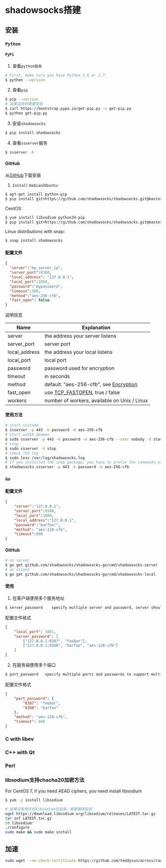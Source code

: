 # shadowsocks搭建

## 安装

### `Python`

#### `PyPi`
1. 查看`python版本`
```bash
# First, make sure you have Python 2.6 or 2.7.
$ python --version
```
2. 查看`pip`
```bash
$ pip --version
# 如果没用则需要安装
$ curl https://bootstrap.pypa.io/get-pip.py -o get-pip.py
$ python get-pip.py 
```
3. 安装`shadowsocks`
```bash
$ pip install shadowsocks
```
4. 查看`ssserver`服务
```bash
$ ssserver -h
```

#### GitHub
从[GitHub](https://github.com/shadowsocks/shadowsocks)下载安装
1. `Install`
`Debian`/`Ubuntu`:
```bash
$ apt-get install python-pip
$ pip install git+https://github.com/shadowsocks/shadowsocks.git@master
```
CentOS:
```bash
$ yum install libsodium python34-pip
$ pip install git+https://github.com/shadowsocks/shadowsocks.git@master
```
Linux distributions with snap:
```bash
$ snap install shadowsocks
```
#### 配置文件
```json
{
  "server":"my_server_ip",
  "server_port":8388,
  "local_address": "127.0.0.1",
  "local_port":1080,
  "password":"mypassword",
  "timeout":300,
  "method":"aes-256-cfb",
  "fast_open": false
}
```

说明信息

Name | Explanation
-----|------------
server | the address your server listens
server_port | server port
local_address | the address your local listens
local_port | local port
password | password used for encryption
timeout | in seconds
method | default: "aes-256-cfb", see [Encryption](https://github.com/shadowsocks/shadowsocks/wiki/Encryption)
fast_open | use [TCP_FASTOPEN](https://github.com/shadowsocks/shadowsocks/wiki/TCP-Fast-Open), true / false
workers | number of workers, available on Unix / Linux

#### 使用方法
```bash
# start custome
$ ssserver -p 443 -k password -m aes-256-cfb
# start width deamon
$ sudo ssserver -p 443 -k password -m aes-256-cfb --user nobody -d start
# stop
$ sudo ssserver -d stop
# check the log
$ sudo less /var/log/shadowsocks.log
# If you installed the snap package, you have to prefix the commands with shadowsocks., like this:
$ shadowsocks.ssserver -p 443 -k password -m aes-256-cfb
```

### `Go`
#### 配置文件
```json
{
    "server":"127.0.0.1",
    "server_port":8388,
    "local_port":1080,
    "local_address":"127.0.0.1",
    "password":"barfoo!",
    "method": "aes-128-cfb",
    "timeout":600
}
```
#### GitHub
```bash
# on server
$ go get github.com/shadowsocks/shadowsocks-go/cmd/shadowsocks-server
# on client
$ go get github.com/shadowsocks/shadowsocks-go/cmd/shadowsocks-local
```
#### 使用
1. 在客户端使用多个服务地址
```bash
$ server_password    specify multiple server and password, server should be in the form of host:port
```
配置文件格式
```json
{
	"local_port": 1081,
	"server_password": [
		["127.0.0.1:8387", "foobar"],
		["127.0.0.1:8388", "barfoo", "aes-128-cfb"]
	]
}
```
2. 在服务端使用多个端口
```bash
$ port_password   specify multiple ports and passwords to support multiple users
```
配置文件格式
```json
{
	"port_password": {
		"8387": "foobar",
		"8388": "barfoo"
	},
	"method": "aes-128-cfb",
	"timeout": 600
}
```

### C with libev

### C++ with Qt

### Perl

### libsodium支持chacha20加密方法

For CentOS 7, if you need AEAD ciphers, you need install libsodium

```bash
$ yum -y install libsodium

# 如果没有相关的libsodium包安装，需要编译安装
wget https://download.libsodium.org/libsodium/releases/LATEST.tar.gz
tar zxf LATEST.tar.gz
cd libsodium*
./configure
sudo make && sudo make install
```

## 加速

```bash
sudo wget --no-check-certificate https://github.com/teddysun/across/raw/master/bbr.sh && chmod +x bbr.sh && ./bbr.sh
```
